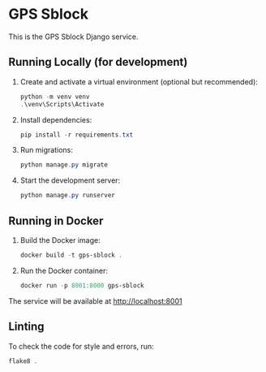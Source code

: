 # GPS Sblock

This is the GPS Sblock Django service.

## Running Locally (for development)

1. Create and activate a virtual environment (optional but recommended):
   ```powershell
   python -m venv venv
   .\venv\Scripts\Activate
   ```
2. Install dependencies:
   ```powershell
   pip install -r requirements.txt
   ```
3. Run migrations:
   ```powershell
   python manage.py migrate
   ```
4. Start the development server:
   ```powershell
   python manage.py runserver
   ```

## Running in Docker

1. Build the Docker image:
   ```powershell
   docker build -t gps-sblock .
   ```
2. Run the Docker container:
   ```powershell
   docker run -p 8001:8000 gps-sblock
   ```

The service will be available at [http://localhost:8001](http://localhost:8001)

## Linting

To check the code for style and errors, run:

```powershell
flake8 .
```
